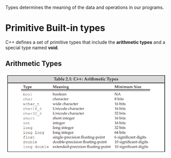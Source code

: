 Types determines the meaning of the data and operations in our programs.


# Primitive Built-in types
C++ defines a set of primitive types that include the __arithmetic types__ and a special type named __void__.

## Arithmetic Types

![image](./_assets/1.png)